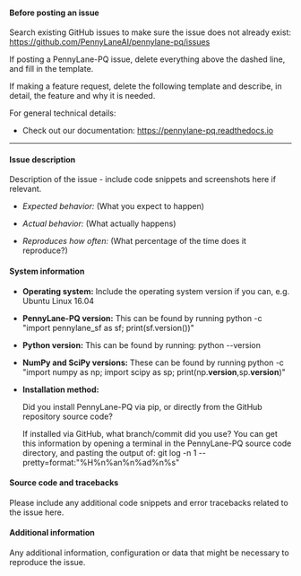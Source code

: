 #### Before posting an issue

Search existing GitHub issues to make sure the issue does not already exist:
  https://github.com/PennyLaneAI/pennylane-pq/issues

If posting a PennyLane-PQ issue, delete everything above the dashed line, and fill in the template.

If making a feature request, delete the following template and describe, in detail, the feature and why it is needed.

For general technical details:
* Check out our documentation: https://pennylane-pq.readthedocs.io

-----------------------------------------------------------------------------------------------------------------------

#### Issue description

Description of the issue - include code snippets and screenshots here if relevant.

* *Expected behavior:* (What you expect to happen)

* *Actual behavior:* (What actually happens)

* *Reproduces how often:* (What percentage of the time does it reproduce?)


#### System information

* **Operating system:**
  Include the operating system version if you can, e.g. Ubuntu Linux 16.04


* **PennyLane-PQ version:**
  This can be found by running
  python -c "import pennylane_sf as sf; print(sf.version())"

* **Python version:**
  This can be found by running: python --version


* **NumPy and SciPy versions:**
  These can be found by running
  python -c "import numpy as np; import scipy as sp; print(np.__version__,sp.__version__)"

* **Installation method:**

  Did you install PennyLane-PQ via pip, or directly from the GitHub repository source code?

  If installed via GitHub, what branch/commit did you use? You can get this information by opening a terminal in the
  PennyLane-PQ source code directory, and pasting the output of:
  git log -n 1 --pretty=format:"%H%n%an%n%ad%n%s"


#### Source code and tracebacks

Please include any additional code snippets and error tracebacks related to the issue here.


#### Additional information

Any additional information, configuration or data that might be necessary to reproduce the issue.
